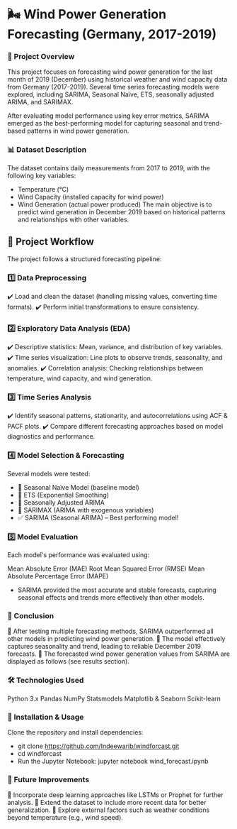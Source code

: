 # 🌬️ Wind Power Generation Forecasting (Germany, 2017-2019)
### 📌 Project Overview
This project focuses on forecasting wind power generation for the last month of 2019 (December) using historical weather and wind capacity data from Germany (2017-2019). Several time series forecasting models were explored, including SARIMA, Seasonal Naïve, ETS, seasonally adjusted ARIMA, and SARIMAX.

After evaluating model performance using key error metrics, SARIMA emerged as the best-performing model for capturing seasonal and trend-based patterns in wind power generation.

### 📊 Dataset Description
The dataset contains daily measurements from 2017 to 2019, with the following key variables:

- Temperature (°C)
- Wind Capacity (installed capacity for wind power)
- Wind Generation (actual power produced)
The main objective is to predict wind generation in December 2019 based on historical patterns and relationships with other variables.

## 🔄 Project Workflow
The project follows a structured forecasting pipeline:

### 1️⃣ Data Preprocessing
✔️ Load and clean the dataset (handling missing values, converting time formats).
✔️ Perform initial transformations to ensure consistency.

### 2️⃣ Exploratory Data Analysis (EDA)
✔️ Descriptive statistics: Mean, variance, and distribution of key variables.
✔️ Time series visualization: Line plots to observe trends, seasonality, and anomalies.
✔️ Correlation analysis: Checking relationships between temperature, wind capacity, and wind generation.

### 3️⃣ Time Series Analysis
✔️ Identify seasonal patterns, stationarity, and autocorrelations using ACF & PACF plots.
✔️ Compare different forecasting approaches based on model diagnostics and performance.

### 4️⃣ Model Selection & Forecasting
Several models were tested:

- 📌 Seasonal Naïve Model (baseline model)
- 📌 ETS (Exponential Smoothing)
- 📌 Seasonally Adjusted ARIMA
- 📌 SARIMAX (ARIMA with exogenous variables)
- ✅ SARIMA (Seasonal ARIMA) – Best performing model!
### 5️⃣ Model Evaluation
Each model's performance was evaluated using:

Mean Absolute Error (MAE)
Root Mean Squared Error (RMSE)
Mean Absolute Percentage Error (MAPE)
- SARIMA provided the most accurate and stable forecasts, capturing seasonal effects and trends more effectively than other models.

### 🚀 Conclusion
🔹 After testing multiple forecasting methods, SARIMA outperformed all other models in predicting wind power generation.
🔹 The model effectively captures seasonality and trend, leading to reliable December 2019 forecasts.
🔹 The forecasted wind power generation values from SARIMA are displayed as follows (see results section).

### 🛠️ Technologies Used
Python 3.x
Pandas
NumPy
Statsmodels
Matplotlib & Seaborn
Scikit-learn

### 🔧 Installation & Usage
Clone the repository and install dependencies:

- git clone https://github.com/Indeewarib/windforcast.git  
- cd windforcast 
- Run the Jupyter Notebook:
jupyter notebook wind_forecast.ipynb  

### 📌 Future Improvements
🔹 Incorporate deep learning approaches like LSTMs or Prophet for further analysis.
🔹 Extend the dataset to include more recent data for better generalization.
🔹 Explore external factors such as weather conditions beyond temperature (e.g., wind speed).